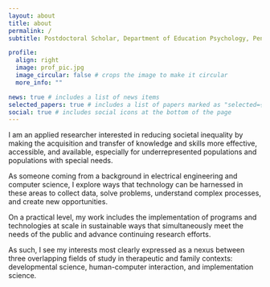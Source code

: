 ```yaml
---
layout: about
title: about
permalink: /
subtitle: Postdoctoral Scholar, Department of Education Psychology, Penn State University 

profile:
  align: right
  image: prof_pic.jpg
  image_circular: false # crops the image to make it circular
  more_info: ""

news: true # includes a list of news items
selected_papers: true # includes a list of papers marked as "selected={true}"
social: true # includes social icons at the bottom of the page
---
```


I am an applied researcher interested in reducing societal inequality by making the acquisition and transfer of knowledge and skills more effective, accessible, and available, especially for underrepresented populations and populations with special needs.

As someone coming from a background in electrical engineering and computer science, I explore ways that technology can be harnessed in these areas to collect data, solve problems, understand complex processes, and create new opportunities.

On a practical level, my work includes the implementation of programs and technologies at scale in sustainable ways that simultaneously meet the needs of the public and advance continuing research efforts.

As such, I see my interests most clearly expressed as a nexus between three overlapping fields of study in therapeutic and family contexts: developmental science, human-computer interaction, and implementation science.
